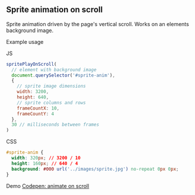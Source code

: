 ## Sprite animation on scroll

Sprite animation driven by the page's vertical scroll. Works on an elements background image.

Example usage

JS
```js
spritePlayOnScroll(
  // element with background image
  document.querySelector('#sprite-anim'),
  {
    // sprite image dimensions
    width: 3200,
    height: 640,
    // sprite columns and rows
    frameCountX: 10,
    frameCountY: 4
  },
  30 // milliseconds between frames
)
```

CSS
```css
#sprite-anim {
  width: 320px; // 3200 / 10
  height: 160px; // 640 / 4
  background: #000 url('../images/sprite.jpg') no-repeat 0px 0px;
}
```
Demo
[Codepen: animate on scroll](https://codepen.io/rpg2019/pen/ExKMMBa)
